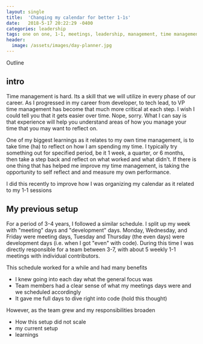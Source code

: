 ```yaml
---
layout: single
title:  'Changing my calendar for better 1-1s'
date:   2018-5-17 20:22:29 -0400
categories: leadership
tags: one on one, 1-1, meetings, leadership, management, time management
header:
  image: /assets/images/day-planner.jpg
---
```


Outline
## intro
Time management is hard. Its a skill that we will utilize in every phase of our career.  As I progressed in my career from developer, to tech lead, to VP time management has become that much more critical at each step. I wish I could tell you that it gets easier over time.  Nope, sorry.  What I can say is that experience will help you understand areas of how you manage your time that you may want to reflect on.  

One of my biggest learnings as it relates to my own time management, is to take time (ha) to reflect on how I am spending my time.  I typically try something out for specified period, be it 1 week, a quarter, or 6 months, then take a step back and reflect on what worked and what didn't. If there is one thing that has helped me improve my time management, is taking the opportunity to self reflect and and  measure my own performance.  

I did this recently to improve how I was organizing my calendar as it related to my 1-1 sessions

## My previous setup
For a period of 3-4 years, I followed a similar schedule. I split up my week with "meeting" days and "development" days.  Monday, Wednesday, and Friday were meeting days, Tuesday and Thursday (the even days) were development days (i.e. when I got "even" with code).  During this time I was directly responsible for a team between 3-7, with about 5 weekly 1-1 meetings with individual contributors.

This schedule worked for a while and had many benefits
- I knew going into each day what the general focus was
- Team members had a clear sense of what my meetings days were and we scheduled accordingly
- It gave me full days to dive right into code (hold this thought)

However, as the team grew and my responsibilities broaden

- How this setup did not scale
- my current setup
- learnings
